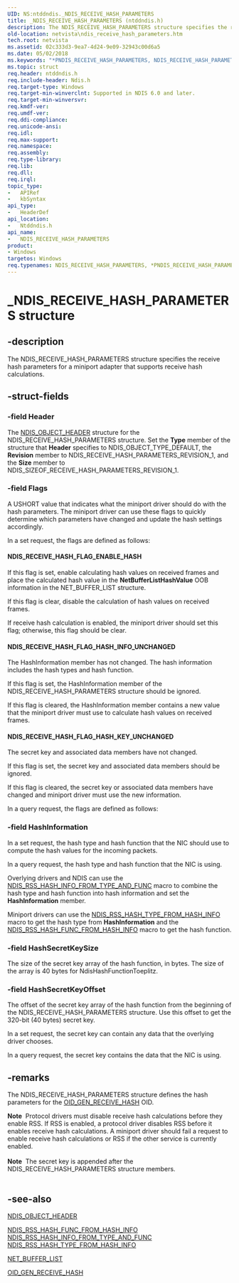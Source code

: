 ```yaml
---
UID: NS:ntddndis._NDIS_RECEIVE_HASH_PARAMETERS
title: _NDIS_RECEIVE_HASH_PARAMETERS (ntddndis.h)
description: The NDIS_RECEIVE_HASH_PARAMETERS structure specifies the receive hash parameters for a miniport adapter that supports receive hash calculations.
old-location: netvista\ndis_receive_hash_parameters.htm
tech.root: netvista
ms.assetid: 02c333d3-9ea7-4d24-9e09-32943c00d6a5
ms.date: 05/02/2018
ms.keywords: "*PNDIS_RECEIVE_HASH_PARAMETERS, NDIS_RECEIVE_HASH_PARAMETERS, NDIS_RECEIVE_HASH_PARAMETERS structure [Network Drivers Starting with Windows Vista], PNDIS_RECEIVE_HASH_PARAMETERS, PNDIS_RECEIVE_HASH_PARAMETERS structure pointer [Network Drivers Starting with Windows Vista], _NDIS_RECEIVE_HASH_PARAMETERS, netvista.ndis_receive_hash_parameters, ntddndis/NDIS_RECEIVE_HASH_PARAMETERS, ntddndis/PNDIS_RECEIVE_HASH_PARAMETERS, receive_scaling_structures_ref_80a59146-35c0-44f9-9001-142356cdccdf.xml"
ms.topic: struct
req.header: ntddndis.h
req.include-header: Ndis.h
req.target-type: Windows
req.target-min-winverclnt: Supported in NDIS 6.0 and later.
req.target-min-winversvr: 
req.kmdf-ver: 
req.umdf-ver: 
req.ddi-compliance: 
req.unicode-ansi: 
req.idl: 
req.max-support: 
req.namespace: 
req.assembly: 
req.type-library: 
req.lib: 
req.dll: 
req.irql: 
topic_type:
-	APIRef
-	kbSyntax
api_type:
-	HeaderDef
api_location:
-	Ntddndis.h
api_name:
-	NDIS_RECEIVE_HASH_PARAMETERS
product:
- Windows
targetos: Windows
req.typenames: NDIS_RECEIVE_HASH_PARAMETERS, *PNDIS_RECEIVE_HASH_PARAMETERS
---
```


# _NDIS_RECEIVE_HASH_PARAMETERS structure


## -description


The NDIS_RECEIVE_HASH_PARAMETERS structure specifies the receive hash parameters for a miniport
  adapter that supports receive hash calculations.
  
  


## -struct-fields




### -field Header

The 
     <a href="https://msdn.microsoft.com/library/windows/hardware/ff566588">NDIS_OBJECT_HEADER</a> structure for the
     NDIS_RECEIVE_HASH_PARAMETERS structure. Set the 
     <b>Type</b> member of the structure that 
     <b>Header</b> specifies to NDIS_OBJECT_TYPE_DEFAULT, the 
     <b>Revision</b> member to NDIS_RECEIVE_HASH_PARAMETERS_REVISION_1, and the 
     <b>Size</b> member to NDIS_SIZEOF_RECEIVE_HASH_PARAMETERS_REVISION_1.


### -field Flags

A USHORT value that indicates what the miniport driver should do with the hash parameters. The
     miniport driver can use these flags to quickly determine which parameters have changed and update the
     hash settings accordingly. 
     

In a set request, the flags are defined as follows:





#### NDIS_RECEIVE_HASH_FLAG_ENABLE_HASH

If this flag is set, enable calculating hash values on received frames and place the calculated
        hash value in the <b>NetBufferListHashValue</b> OOB information in the NET_BUFFER_LIST structure.

If this flag is clear, disable the calculation of hash values on received frames.

If receive hash calculation is enabled, the miniport driver should set this flag; otherwise, this
        flag should be clear.



#### NDIS_RECEIVE_HASH_FLAG_HASH_INFO_UNCHANGED

The HashInformation member has not changed. The hash information includes the hash types and hash
        function.

If this flag is set, the HashInformation member of the NDIS_RECEIVE_HASH_PARAMETERS structure
        should be ignored.

If this flag is cleared, the HashInformation member contains a new value that the miniport driver
        must use to calculate hash values on received frames.



#### NDIS_RECEIVE_HASH_FLAG_HASH_KEY_UNCHANGED

The secret key and associated data members have not changed.

If this flag is set, the secret key and associated data members should be ignored.

If this flag is cleared, the secret key or associated data members have changed and miniport
        driver must use the new information.

In a query request, the flags are defined as follows:




### -field HashInformation

In a set request, the hash type and hash function that the NIC should use to compute the hash
     values for the incoming packets.
     

In a query request, the hash type and hash function that the NIC is using.

Overlying drivers and NDIS can use the 
     <a href="https://msdn.microsoft.com/library/windows/hardware/ff567266">
     NDIS_RSS_HASH_INFO_FROM_TYPE_AND_FUNC</a> macro to combine the hash type and hash function into hash
     information and set the 
     <b>HashInformation</b> member.

Miniport drivers can use the 
     <a href="https://msdn.microsoft.com/library/windows/hardware/ff567266">
     NDIS_RSS_HASH_TYPE_FROM_HASH_INFO</a> macro to get the hash type from 
     <b>HashInformation</b> and the 
     <a href="https://msdn.microsoft.com/library/windows/hardware/ff567266">
     NDIS_RSS_HASH_FUNC_FROM_HASH_INFO</a> macro to get the hash function.


### -field HashSecretKeySize

The size of the secret key array of the hash function, in bytes. The size of the array is 40 bytes for NdisHashFunctionToeplitz.


### -field HashSecretKeyOffset

The offset of the secret key array of the hash function from the beginning of the
     NDIS_RECEIVE_HASH_PARAMETERS structure. Use this offset to get the 320-bit (40 bytes) secret key. 
     

In a set request, the secret key can contain any data that the overlying driver chooses.

In a query request, the secret key contains the data that the NIC is using.


## -remarks



The NDIS_RECEIVE_HASH_PARAMETERS structure defines the hash parameters for the 
    <a href="https://msdn.microsoft.com/library/windows/hardware/ff569635">OID_GEN_RECEIVE_HASH</a> OID.

<div class="alert"><b>Note</b>  Protocol drivers must disable receive hash calculations before they enable RSS. If
    RSS is enabled, a protocol driver disables RSS before it enables receive hash calculations. A miniport
    driver should fail a request to enable receive hash calculations or RSS if the other service is currently
    enabled.</div>
<div> </div>
<div class="alert"><b>Note</b>  The secret key is appended after the NDIS_RECEIVE_HASH_PARAMETERS structure
    members.</div>
<div> </div>



## -see-also




<a href="https://msdn.microsoft.com/library/windows/hardware/ff566588">NDIS_OBJECT_HEADER</a>



<a href="https://msdn.microsoft.com/library/windows/hardware/ff567266">
   NDIS_RSS_HASH_FUNC_FROM_HASH_INFO</a>



<a href="https://msdn.microsoft.com/library/windows/hardware/ff567266">
   NDIS_RSS_HASH_INFO_FROM_TYPE_AND_FUNC</a>



<a href="https://msdn.microsoft.com/library/windows/hardware/ff567266">
   NDIS_RSS_HASH_TYPE_FROM_HASH_INFO</a>



<a href="https://msdn.microsoft.com/library/windows/hardware/ff568388">NET_BUFFER_LIST</a>



<a href="https://msdn.microsoft.com/library/windows/hardware/ff569635">OID_GEN_RECEIVE_HASH</a>
 

 


